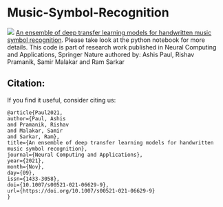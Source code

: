 # Music-Symbol-Recognition 
[<img src= 'https://img.shields.io/badge/DOI-10.1007/s00521-021-06629-9-green'>](https://doi.org/10.1007/s00521-021-06629-9)
[An ensemble of deep transfer learning models for handwritten music symbol recognition](https://doi.org/10.1007/s00521-021-06629-9). Please take look at the python notebook for more details.
This code is part of research work published in Neural Computing and Applications, Springer Nature authored by: Ashis Paul, Rishav Pramanik, Samir Malakar and Ram Sarkar

## Citation:
If you find it useful, consider citing us:

```
@article{Paul2021,
author={Paul, Ashis
and Pramanik, Rishav
and Malakar, Samir
and Sarkar, Ram},
title={An ensemble of deep transfer learning models for handwritten music symbol recognition},
journal={Neural Computing and Applications},
year={2021},
month={Nov},
day={09},
issn={1433-3058},
doi={10.1007/s00521-021-06629-9},
url={https://doi.org/10.1007/s00521-021-06629-9}
}
```
